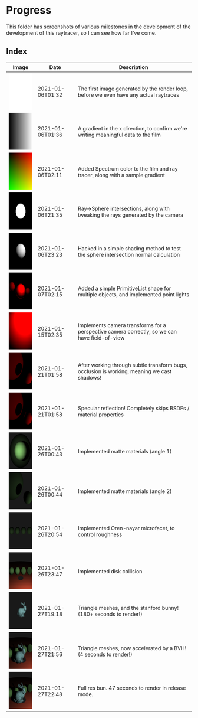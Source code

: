 # Progress

This folder has screenshots of various milestones in the development of the development of this raytracer, so I can see how far I've come.

## Index

|                          Image                         |       Date       |    Description                                                                      |
|--------------------------------------------------------|------------------|-------------------------------------------------------------------------------------|
|<img src="./001_first.png" width="100" height="100">     | 2021-01-06T01:32 | The first image generated by the render loop, before we even have any actual raytraces
|<img src="./002_gradient.png" width="100" height="100">  | 2021-01-06T01:36 | A gradient in the x direction, to confirm we're writing meaningful data to the film
|<img src="./003_color.png" width="100" height="100">     | 2021-01-06T02:11 | Added Spectrum color to the film and ray tracer, along with a sample gradient
|<img src="./004_sphere.png" width="100" height="100">    | 2021-01-06T21:35 | Ray->Sphere intersections, along with tweaking the rays generated by the camera
|<img src="./005_shading.png" width="100" height="100">   | 2021-01-06T23:23 | Hacked in a simple shading method to test the sphere intersection normal calculation
|<img src="./006_many.png" width="100" height="100">      | 2021-01-07T02:15 | Added a simple PrimitiveList shape for multiple objects, and implemented point lights
|<img src="./007_fov.png" width="100" height="100">       | 2021-01-15T02:35 | Implements camera transforms for a perspective camera correctly, so we can have field-of-view
|<img src="./008_shadows.png" width="100" height="100">   | 2021-01-21T01:58 | After working through subtle transform bugs, occlusion is working, meaning we cast shadows!
|<img src="./009_spec_refl.png" width="100" height="100"> | 2021-01-21T01:58 | Specular reflection! Completely skips BSDFs / material properties
|<img src="./010_matte.png" width="100" height="100">     | 2021-01-26T00:43 | Implemented matte materials (angle 1)
|<img src="./011_matte_2.png" width="100" height="100">   | 2021-01-26T00:44 | Implemented matte materials (angle 2)
|<img src="./012_orennayar.png" width="100" height="100"> | 2021-01-26T20:54 | Implemented Oren-nayar microfacet, to control roughness
|<img src="./013_disk.png" width="100" height="100">      | 2021-01-26T23:47 | Implemented disk collision
|<img src="./014_bunbun.png" width="100" height="100">    | 2021-01-27T19:18 | Triangle meshes, and the stanford bunny! (180+ seconds to render!)
|<img src="./015_bunaccel.png" width="100" height="100">  | 2021-01-27T21:56 | Triangle meshes, now accelerated by a BVH! (4 seconds to render!)
|<img src="./016_fullresbun.png" width="100" height="100">| 2021-01-27T22:48 | Full res bun.  47 seconds to render in release mode.